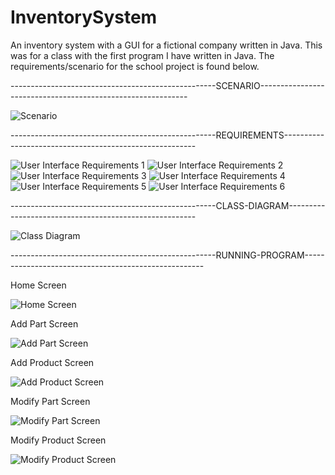 # InventorySystem
An inventory system with a GUI for a fictional company written in Java. This was for a class with the first program
I have written in Java. The requirements/scenario for the school project is found below.

---------------------------------------------------SCENARIO------------------------------------------------------------

![Scenario](Scenario.JPG)

---------------------------------------------------REQUIREMENTS--------------------------------------------------------

![User Interface Requirements 1](images/UserInterfaceRequirements1.JPG)
![User Interface Requirements 2](images/UserInterfaceRequirements2.JPG)
![User Interface Requirements 3](images/UserInterfaceRequirements3.JPG)
![User Interface Requirements 4](images/UserInterfaceRequirements4.JPG)
![User Interface Requirements 5](images/UserInterfaceRequirements5.JPG)
![User Interface Requirements 6](images/UserInterfaceRequirements6.JPG)

---------------------------------------------------CLASS-DIAGRAM-------------------------------------------------------

![Class Diagram](images/UML_Class_Diagram.JPG)

---------------------------------------------------RUNNING-PROGRAM-----------------------------------------------------

Home Screen

![Home Screen](images/HomeScreen.JPG)

Add Part Screen

![Add Part Screen](images/AddPartScreen.JPG)

Add Product Screen

![Add Product Screen](images/AddProduct.JPG)

Modify Part Screen

![Modify Part Screen](images/ModifyPartScreen.JPG)

Modify Product Screen

![Modify Product Screen](images/ModifyProductScreen.JPG)
